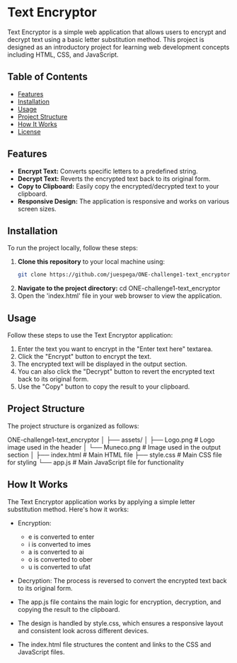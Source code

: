 # Text Encryptor

Text Encryptor is a simple web application that allows users to encrypt and decrypt text using a basic letter substitution method. This project is designed as an introductory project for learning web development concepts including HTML, CSS, and JavaScript.

## Table of Contents

- [Features](#features)
- [Installation](#installation)
- [Usage](#usage)
- [Project Structure](#project-structure)
- [How It Works](#how-it-works)
- [License](#license)

## Features

- **Encrypt Text:** Converts specific letters to a predefined string.
- **Decrypt Text:** Reverts the encrypted text back to its original form.
- **Copy to Clipboard:** Easily copy the encrypted/decrypted text to your clipboard.
- **Responsive Design:** The application is responsive and works on various screen sizes.

## Installation

To run the project locally, follow these steps:

1. **Clone this repository** to your local machine using:
   ```bash
   git clone https://github.com/juespega/ONE-challenge1-text_encryptor.git
2. **Navigate to the project directory:** cd ONE-challenge1-text_encryptor
3. Open the 'index.html' file in your web browser to view the application.

## Usage

Follow these steps to use the Text Encryptor application:

1. Enter the text you want to encrypt in the "Enter text here" textarea.
2. Click the "Encrypt" button to encrypt the text.
3. The encrypted text will be displayed in the output section.
4. You can also click the "Decrypt" button to revert the encrypted text back to its original form.
5. Use the "Copy" button to copy the result to your clipboard.

## Project Structure

The project structure is organized as follows:

ONE-challenge1-text_encryptor
│
├── assets/
│   ├── Logo.png       # Logo image used in the header
│   └── Muneco.png     # Image used in the output section
│
├── index.html         # Main HTML file
├── style.css          # Main CSS file for styling
└── app.js             # Main JavaScript file for functionality

## How It Works

The Text Encryptor application works by applying a simple letter substitution method. Here's how it works:

- Encryption:

    - e is converted to enter
    - i is converted to imes
    - a is converted to ai
    - o is converted to ober
    - u is converted to ufat

- Decryption: The process is reversed to convert the encrypted text back to its original form.

- The app.js file contains the main logic for encryption, decryption, and copying the result to the clipboard.

- The design is handled by style.css, which ensures a responsive layout and consistent look across different devices.

- The index.html file structures the content and links to the CSS and JavaScript files.
